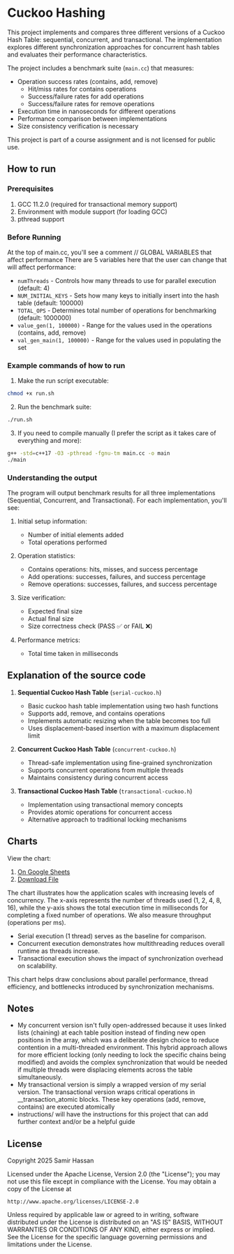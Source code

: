 # Cuckoo Hashing
This project implements and compares three different versions of a Cuckoo Hash Table: sequential, concurrent, and transactional. The implementation explores different synchronization approaches for concurrent hash tables and evaluates their performance characteristics.

The project includes a benchmark suite (`main.cc`) that measures:
- Operation success rates (contains, add, remove)
    - Hit/miss rates for contains operations
    - Success/failure rates for add operations
    - Success/failure rates for remove operations
- Execution time in nanoseconds for different operations
- Performance comparison between implementations
- Size consistency verification is necessary

This project is part of a course assignment and is not licensed for public use.

## How to run

### Prerequisites
1. GCC 11.2.0 (required for transactional memory support)
2. Environment with module support (for loading GCC)
3. pthread support

### Before Running
At the top of main.cc, you'll see a comment // GLOBAL VARIABLES that affect performance
There are 5 variables here that the user can change that will affect performance:
- `numThreads` - Controls how many threads to use for parallel execution (default: 4)
- `NUM_INITIAL_KEYS` - Sets how many keys to initially insert into the hash table (default: 100000)
- `TOTAL_OPS` - Determines total number of operations for benchmarking (default: 1000000)
- `value_gen(1, 100000)` - Range for the values used in the operations (contains, add, remove)
- `val_gen_main(1, 100000)` - Range for the values used in populating the set

### Example commands of how to run
1. Make the run script executable:
```bash
chmod +x run.sh
```

2. Run the benchmark suite:
```bash
./run.sh
```

3. If you need to compile manually (I prefer the script as it takes care of everything and more):
```bash
g++ -std=c++17 -O3 -pthread -fgnu-tm main.cc -o main
./main
```

### Understanding the output

The program will output benchmark results for all three implementations (Sequential, Concurrent, and Transactional). For each implementation, you'll see:

1. Initial setup information:
   - Number of initial elements added
   - Total operations performed

2. Operation statistics:
   - Contains operations: hits, misses, and success percentage
   - Add operations: successes, failures, and success percentage
   - Remove operations: successes, failures, and success percentage

3. Size verification:
   - Expected final size
   - Actual final size
   - Size correctness check (PASS ✅ or FAIL ❌)

4. Performance metrics:
   - Total time taken in milliseconds

## Explanation of the source code
1. **Sequential Cuckoo Hash Table** (`serial-cuckoo.h`)
   - Basic cuckoo hash table implementation using two hash functions
   - Supports add, remove, and contains operations
   - Implements automatic resizing when the table becomes too full
   - Uses displacement-based insertion with a maximum displacement limit

2. **Concurrent Cuckoo Hash Table** (`concurrent-cuckoo.h`)
   - Thread-safe implementation using fine-grained synchronization
   - Supports concurrent operations from multiple threads
   - Maintains consistency during concurrent access

3. **Transactional Cuckoo Hash Table** (`transactional-cuckoo.h`)
   - Implementation using transactional memory concepts
   - Provides atomic operations for concurrent access
   - Alternative approach to traditional locking mechanisms

## Charts
View the chart:
1. [On Google Sheets](https://docs.google.com/spreadsheets/d/19pdmQfLoDorniIDlVOsryQ8h0etsa2YlvdLRHreLdAk/edit?usp=sharing)  
2. [Download File](./charts/chart.xlsx)

The chart illustrates how the application scales with increasing levels of concurrency. The x-axis represents the number of threads used (1, 2, 4, 8, 16), while the y-axis shows the total execution time in milliseconds for completing a fixed number of operations. We also measure throughput (operations per ms).
- Serial execution (1 thread) serves as the baseline for comparison.
- Concurrent execution demonstrates how multithreading reduces overall runtime as threads increase.
- Transactional execution shows the impact of synchronization overhead on scalability.

This chart helps draw conclusions about parallel performance, thread efficiency, and bottlenecks introduced by synchronization mechanisms.

## Notes
- My concurrent version isn't fully open-addressed because it uses linked lists (chaining) at each table position instead of finding new open positions in the array, which was a deliberate design choice to reduce contention in a multi-threaded environment. This hybrid approach allows for more efficient locking (only needing to lock the specific chains being modified) and avoids the complex synchronization that would be needed if multiple threads were displacing elements across the table simultaneously.
- My transactional version is simply a wrapped version of my serial version. The transactional version wraps critical operations in __transaction_atomic blocks. These key operations (add, remove, contains) are executed atomically
- instructions/ will have the instructions for this project that can add further context and/or be a helpful guide

## License
Copyright 2025 Samir Hassan

Licensed under the Apache License, Version 2.0 (the "License");
you may not use this file except in compliance with the License.
You may obtain a copy of the License at

    http://www.apache.org/licenses/LICENSE-2.0

Unless required by applicable law or agreed to in writing, software
distributed under the License is distributed on an "AS IS" BASIS,
WITHOUT WARRANTIES OR CONDITIONS OF ANY KIND, either express or implied.
See the License for the specific language governing permissions and
limitations under the License.

